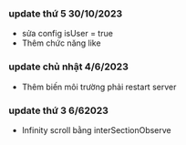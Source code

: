 ### update thứ 5 30/10/2023

-  sửa config isUser = true
-  Thêm chức năng like

### update chủ nhật 4/6/2023

-  Thêm biến môi trường phải restart server

### update thứ 3 6/62023

-  Infinity scroll bằng interSectionObserve

